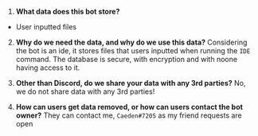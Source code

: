 1) **What data does this bot store?**

- User inputted files

2) **Why do we need the data, and why do we use this data?**
    Considering the bot is an ide, it stores files that users inputted when running the `IDE` command. The database is secure, 
    with encryption and with noone having access to it.

3) **Other than Discord, do we share your data with any 3rd parties?**
No, we do not share data with any 3rd parties!

4) **How can users get data removed, or how can users contact the bot owner?**
They can contact me, `Caeden#7205` as my friend requests are open